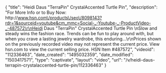 {
    "title": "Heidi Daus \"TerraPin\" CrystalAccented Turtle Pin",
    "description": "For More Info or to Buy Now: http:\/\/www.hsn.com\/products\/seo\/8098143?rdr=1&sourceid=youtube&cm_mmc=Social-_-Youtube-_-ProductVideo-_-487572\r\nHeidi Daus \"TerraPin\" CrystalAccented Turtle Pin   \nSlow and steady wins the fashion race. Trends can be fun to play around with, but when you crave a lasting jewelry wardrobe, this enduring...\r\nPrices shown on the previously recorded video may not represent the current price.  View hsn.com to view the current selling price. HSN Item #487572",
    "videoid": "112336463",
    "date_created": "1495032359",
    "date_modified": "1503417571",
    "type": "captivate",
    "layout": "video",
    "url": "\/v\/heidi-daus-terrapin-crystalaccented-turtle-pin\/112336463"
}